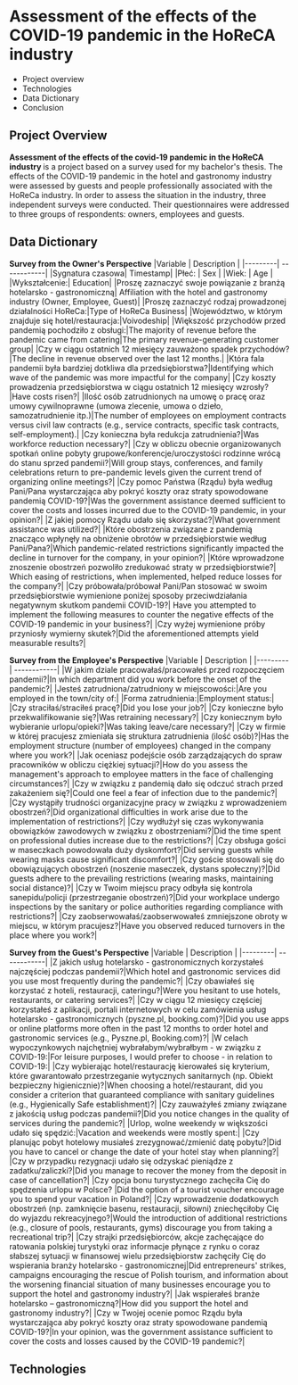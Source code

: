 # Assessment of the effects of the COVID-19 pandemic in the HoReCA industry
* Project overview
* Technologies
* Data Dictionary
* Conclusion

## Project Overview
<b>Assessment of the effects of the covid-19 pandemic in the HoReCA industry </b> is a project based on a survey used for my bachelor's thesis. The effects of the COVID-19 pandemic in the hotel and gastronomy industry were assessed by guests and people professionally associated with the HoReCa industry. In order to assess the situation in the industry, three independent surveys were conducted. Their questionnaires were addressed to three groups of respondents: owners, employees and guests.

## Data Dictionary
<b>Survey from the Owner's Perspective</b>
|Variable | Description |
|---------| ------------|
|Sygnatura czasowa| Timestamp|
|Płeć: | Sex |
|Wiek: | Age |
|Wykształcenie:| Education|
|Proszę zaznaczyć swoje powiązanie z branżą hotelarsko - gastronomiczną| Affiliation with the hotel and gastronomy industry (Owner, Employee, Guest)|
|Proszę zaznaczyć rodzaj prowadzonej działalności HoReCa:|Type of HoReCa Business|
|Województwo, w którym znajduje się hotel/restauracja:|Voivodeship|
|Większość przychodów przed pandemią pochodziło z obsługi:|The majority of revenue before the pandemic came from catering|The primary revenue-generating customer group|
|Czy w ciągu ostatnich 12 miesięcy zauważono spadek przychodów?|The decline in revenue observed over the last 12 months.|
|Która fala pandemii była bardziej dotkliwa dla przedsiębiorstwa?|Identifying which wave of the pandemic was more impactful for the company|
|Czy koszty prowadzenia przedsiębiorstwa w ciągu ostatnich 12 miesięcy wzrosły?|Have costs risen?|
|Ilość osób zatrudnionych na umowę o pracę oraz umowy cywilnoprawne (umowa zlecenie, umowa o dzieło, samozatrudnienie itp.)|The number of employees on employment contracts versus civil law contracts (e.g., service contracts, specific task contracts, self-employment).|
|Czy konieczna była redukcja zatrudnienia?|Was workforce reduction necessary?|
|Czy w obliczu obecnie organizowanych spotkań online pobyty grupowe/konferencje/uroczystości rodzinne wrócą do stanu sprzed pandemii?|Will group stays, conferences, and family celebrations return to pre-pandemic levels given the current trend of organizing online meetings?|
|Czy pomoc Państwa (Rządu) była według Pani/Pana wystarczająca aby pokryć koszty oraz straty spowodowane pandemią COVID-19?|Was the government assistance deemed sufficient to cover the costs and losses incurred due to the COVID-19 pandemic, in your opinion?|
|Z jakiej pomocy Rządu udało się skorzystać?|What government assistance was utilized?|
|Które obostrzenia związane z pandemią znacząco wpłynęły na obniżenie obrotów w przedsiębiorstwie według Pani/Pana?|Which pandemic-related restrictions significantly impacted the decline in turnover for the company, in your opinion?|
|Które wprowadzone znoszenie obostrzeń pozwoliło zredukować straty w przedsiębiorstwie?| Which easing of restrictions, when implemented, helped reduce losses for the company?|
|Czy próbowała/próbował Pani/Pan stosować w swoim przedsiębiorstwie wymienione poniżej sposoby przeciwdziałania negatywnym skutkom pandemii COVID-19?| Have you attempted to implement the following measures to counter the negative effects of the COVID-19 pandemic in your business?|
|Czy wyżej wymienione próby przyniosły wymierny skutek?|Did the aforementioned attempts yield measurable results?|

<b>Survey from the Employee's Perspective</b>
|Variable | Description |
|---------| ------------|
|W jakim dziale pracowałaś/pracowałeś przed rozpoczęciem pandemii?|In which department did you work before the onset of the pandemic?|
|Jesteś zatrudniona/zatrudniony w miejscowości:|Are you employed in the town/city of:|
|Forma zatrudnienia:|Employment status:|
|Czy straciłaś/straciłeś pracę?|Did you lose your job?|
|Czy konieczne było przekwalifikowanie się?|Was retraining necessary?|
|Czy koniecznym było wybieranie urlopu/opieki?|Was taking leave/care necessary?|
|Czy w firmie w której pracujesz zmieniała się struktura zatrudnienia (ilość osób)?|Has the employment structure (number of employees) changed in the company where you work?|
|Jak oceniasz podejście osób zarządzających do spraw pracowników w obliczu ciężkiej sytuacji?|How do you assess the management's approach to employee matters in the face of challenging circumstances?|
|Czy w związku z pandemią dało się odczuć strach przed zakażeniem się?|Could one feel a fear of infection due to the pandemic?|
|Czy wystąpiły trudności organizacyjne pracy w związku z wprowadzeniem obostrzeń?|Did organizational difficulties in work arise due to the implementation of restrictions?|
|Czy wydłużył się czas wykonywania obowiązków zawodowych w związku z obostrzeniami?|Did the time spent on professional duties increase due to the restrictions?|
|Czy obsługa gości w maseczkach powodowała duży dyskomfort?|Did serving guests while wearing masks cause significant discomfort?|
|Czy goście stosowali się do obowiązujących obostrzeń (noszenie maseczek, dystans społeczny)?|Did guests adhere to the prevailing restrictions (wearing masks, maintaining social distance)?|
|Czy w Twoim miejscu pracy odbyła się kontrola sanepidu/policji (przestrzeganie obostrzeń)?|Did your workplace undergo inspections by the sanitary or police authorities regarding compliance with restrictions?|
|Czy zaobserwowałaś/zaobserwowałeś zmniejszone obroty w miejscu, w którym pracujesz?|Have you observed reduced turnovers in the place where you work?|

<b>Survey from the Guest's Perspective</b>
|Variable | Description |
|---------| ------------|
|Z jakich usług hotelarsko - gastronomicznych korzystałeś najczęściej podczas pandemii?|Which hotel and gastronomic services did you use most frequently during the pandemic?|
|Czy obawiałeś się korzystać z hoteli, restauracji, cateringu?|Were you hesitant to use hotels, restaurants, or catering services?|
|Czy w ciągu 12 miesięcy częściej korzystałeś z aplikacji, portali internetowych w celu zamówienia usług hotelarsko - gastronomicznych (pyszne.pl, booking.com)?|Did you use apps or online platforms more often in the past 12 months to order hotel and gastronomic services (e.g., Pyszne.pl, Booking.com)?|
|W celach wypoczynkowych najchętniej wybrałabym/wybrałbym - w związku z COVID-19:|For leisure purposes, I would prefer to choose - in relation to COVID-19:|
|Czy wybierając hotel/restaurację kierowałeś się kryterium, które gwarantowało przestrzeganie wytycznych sanitarnych (np. Obiekt bezpieczny higienicznie)?|When choosing a hotel/restaurant, did you consider a criterion that guaranteed compliance with sanitary guidelines (e.g., Hygienically Safe establishment)?|
|Czy zauważyłeś zmiany związane z jakością usług podczas pandemii?|Did you notice changes in the quality of services during the pandemic?|
|Urlop, wolne weekendy w większości udało się spędzić:|Vacation and weekends were mostly spent:|
|Czy planując pobyt hotelowy musiałeś zrezygnować/zmienić datę pobytu?|Did you have to cancel or change the date of your hotel stay when planning?|
|Czy w przypadku rezygnacji udało się odzyskać pieniądze z zadatku/zaliczki?|Did you manage to recover the money from the deposit in case of cancellation?|
|Czy opcja bonu turystycznego zachęciła Cię do spędzenia urlopu w Polsce? |Did the option of a tourist voucher encourage you to spend your vacation in Poland?|
|Czy wprowadzenie dodatkowych obostrzeń (np. zamknięcie basenu, restauracji, siłowni) zniechęciłoby Cię do wyjazdu rekreacyjnego?|Would the introduction of additional restrictions (e.g., closure of pools, restaurants, gyms) discourage you from taking a recreational trip?|
|Czy strajki przedsiębiorców, akcje zachęcające do ratowania polskiej turystyki oraz informacje płynące z rynku o coraz słabszej sytuacji w finansowej wielu przedsiębiorstw zachęciły Cię do wspierania branży hotelarsko - gastronomicznej|Did entrepreneurs' strikes, campaigns encouraging the rescue of Polish tourism, and information about the worsening financial situation of many businesses encourage you to support the hotel and gastronomy industry?|
|Jak wspierałeś branże hotelarsko – gastronomiczną?|How did you support the hotel and gastronomy industry?|
|Czy w Twojej ocenie pomoc Rządu była wystarczająca aby pokryć koszty oraz straty spowodowane pandemią COVID-19?|In your opinion, was the government assistance sufficient to cover the costs and losses caused by the COVID-19 pandemic?|

## Technologies

